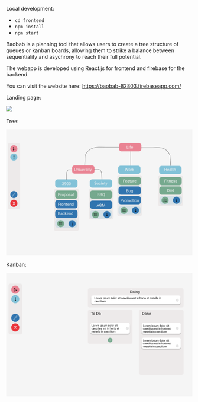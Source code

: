 Local development:

- `cd frontend`
- `npm install`
- `npm start`

Baobab is a planning tool that allows users to create a tree structure of queues or kanban boards, allowing them to strike a balance between sequentiality and asychrony to reach their full potential.

The webapp is developed using React.js for frontend and firebase for the backend.

You can visit the website here: https://baobab-82803.firebaseapp.com/

Landing page:

![](/frontend/src/img/landing-demo.png)

Tree:

![](/frontend/src/img/tree-demo.png)

Kanban:

![](/frontend/src/img/kanban-demo.png)
